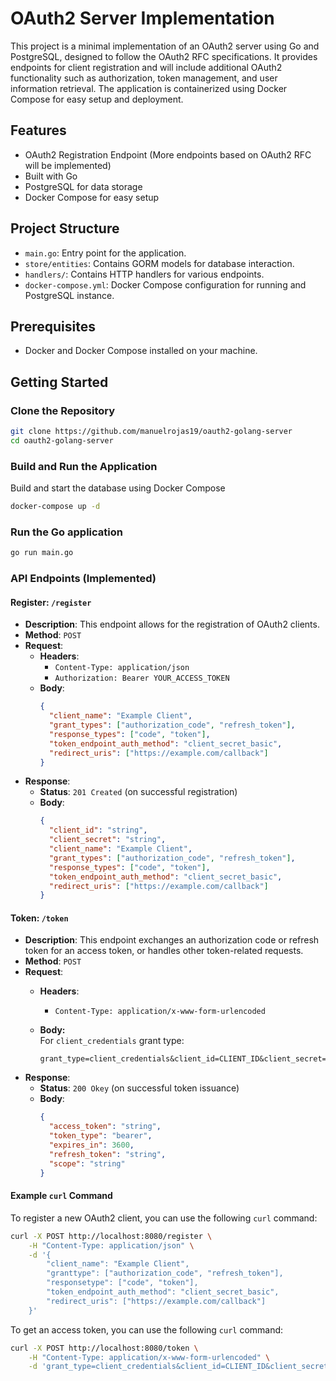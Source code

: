 # OAuth2 Server Implementation

This project is a minimal implementation of an OAuth2 server using Go and PostgreSQL, designed to follow the OAuth2 RFC
specifications. It provides endpoints for client registration and will include additional OAuth2 functionality such as
authorization, token management, and user information retrieval. The application is containerized using Docker Compose
for easy setup and deployment.

## Features

- OAuth2 Registration Endpoint (More endpoints based on OAuth2 RFC will be implemented)
- Built with Go
- PostgreSQL for data storage
- Docker Compose for easy setup

## Project Structure

- `main.go`: Entry point for the application.
- `store/entities`: Contains GORM models for database interaction.
- `handlers/`: Contains HTTP handlers for various endpoints.
- `docker-compose.yml`: Docker Compose configuration for running and PostgreSQL instance.

## Prerequisites

- Docker and Docker Compose installed on your machine.

## Getting Started

### Clone the Repository

```bash
git clone https://github.com/manuelrojas19/oauth2-golang-server
cd oauth2-golang-server
```

### Build and Run the Application

Build and start the database using Docker Compose

```bash
docker-compose up -d
```

### Run the Go application

```bash
go run main.go
``` 

### API Endpoints (Implemented)

#### Register: `/register`

- **Description**: This endpoint allows for the registration of OAuth2 clients.
- **Method**: `POST`
- **Request**:
    - **Headers**:
        - `Content-Type: application/json`
        - `Authorization: Bearer YOUR_ACCESS_TOKEN`
    - **Body**:
      ```json
      {
        "client_name": "Example Client",
        "grant_types": ["authorization_code", "refresh_token"],
        "response_types": ["code", "token"],
        "token_endpoint_auth_method": "client_secret_basic",
        "redirect_uris": ["https://example.com/callback"]
      }
      ```
- **Response**:
    - **Status**: `201 Created` (on successful registration)
    - **Body**:
      ```json
      {
        "client_id": "string",
        "client_secret": "string",
        "client_name": "Example Client",
        "grant_types": ["authorization_code", "refresh_token"],
        "response_types": ["code", "token"],
        "token_endpoint_auth_method": "client_secret_basic",
        "redirect_uris": ["https://example.com/callback"]
      }
      ```

#### Token: `/token`

- **Description**: This endpoint exchanges an authorization code or refresh token for an access token, or handles other
  token-related requests.
- **Method**: `POST`
- **Request**:
    - **Headers**:
        - `Content-Type: application/x-www-form-urlencoded`

    - **Body:**  
      For `client_credentials` grant type:
      ```
      grant_type=client_credentials&client_id=CLIENT_ID&client_secret=CLIENT_SECRET
      ```
- **Response**:
    - **Status**: `200 Okey` (on successful token issuance)
    - **Body**:
      ```json
      {
        "access_token": "string",
        "token_type": "bearer",
        "expires_in": 3600,
        "refresh_token": "string",
        "scope": "string" 
      }
      ```

#### Example `curl` Command

To register a new OAuth2 client, you can use the following `curl` command:

```bash
curl -X POST http://localhost:8080/register \
    -H "Content-Type: application/json" \
    -d '{
        "client_name": "Example Client",
        "granttype": ["authorization_code", "refresh_token"],
        "responsetype": ["code", "token"],
        "token_endpoint_auth_method": "client_secret_basic",
        "redirect_uris": ["https://example.com/callback"]
    }'
```

To get an access token, you can use the following `curl` command:

```bash
curl -X POST http://localhost:8080/token \
    -H "Content-Type: application/x-www-form-urlencoded" \
    -d 'grant_type=client_credentials&client_id=CLIENT_ID&client_secret=CLIENT_SECRET'
```